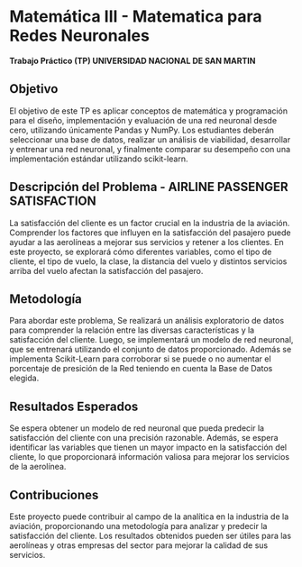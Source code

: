 # Matemática III - Matematica para Redes Neuronales

**Trabajo Práctico (TP) UNIVERSIDAD NACIONAL DE SAN MARTIN**

## Objetivo
  El objetivo de este TP es aplicar conceptos de matemática y programación
  para el diseño, implementación y evaluación de una red neuronal desde cero, utilizando únicamente
  Pandas y NumPy. Los estudiantes deberán seleccionar una base de datos, realizar un análisis de
  viabilidad, desarrollar y entrenar una red neuronal, y finalmente comparar su desempeño con una
  implementación estándar utilizando scikit-learn.

## Descripción del Problema - AIRLINE PASSENGER SATISFACTION
  La satisfacción del cliente es un factor crucial en la industria de la aviación. Comprender los factores que influyen en la satisfacción del pasajero puede ayudar a las aerolíneas a mejorar sus servicios y retener a los clientes. En este proyecto, se explorará cómo diferentes variables, como el tipo de cliente, el tipo de vuelo, la clase,  la distancia del vuelo y distintos servicios arriba del vuelo afectan la satisfacción del pasajero.

## Metodología
  Para abordar este problema, Se realizará un análisis exploratorio de datos para comprender la relación entre las diversas características y la satisfacción del cliente. Luego, se implementará un modelo de red neuronal, que se entrenará utilizando el conjunto de datos proporcionado. Además se implementa Scikit-Learn para corroborar si se puede o no aumentar el porcentaje de presición de la Red teniendo en cuenta la Base de Datos elegida.

## Resultados Esperados
  Se espera obtener un modelo de red neuronal que pueda predecir la satisfacción del cliente con una precisión razonable. Además, se espera identificar las variables que tienen un mayor impacto en la satisfacción del cliente, lo que proporcionará información valiosa para mejorar los servicios de la aerolínea.

## Contribuciones
  Este proyecto puede contribuir al campo de la analítica en la industria de la aviación, proporcionando una metodología para analizar y predecir la satisfacción del cliente. 
  Los resultados obtenidos pueden ser útiles para las aerolíneas y otras empresas del sector para mejorar la calidad de sus servicios.


